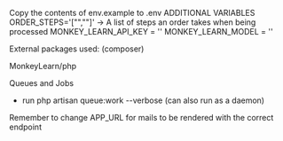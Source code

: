 
<!-- PROJECT SETUP -->
Copy the contents of env.example to .env
ADDITIONAL VARIABLES
ORDER_STEPS='["",""]' -> A list of steps an order takes when being processed
MONKEY_LEARN_API_KEY = ''
MONKEY_LEARN_MODEL = ''


External packages used: (composer)

MonkeyLearn/php

Queues and Jobs
- run php artisan queue:work --verbose (can also run as a daemon)

Remember to change APP_URL for mails to be rendered with the correct endpoint